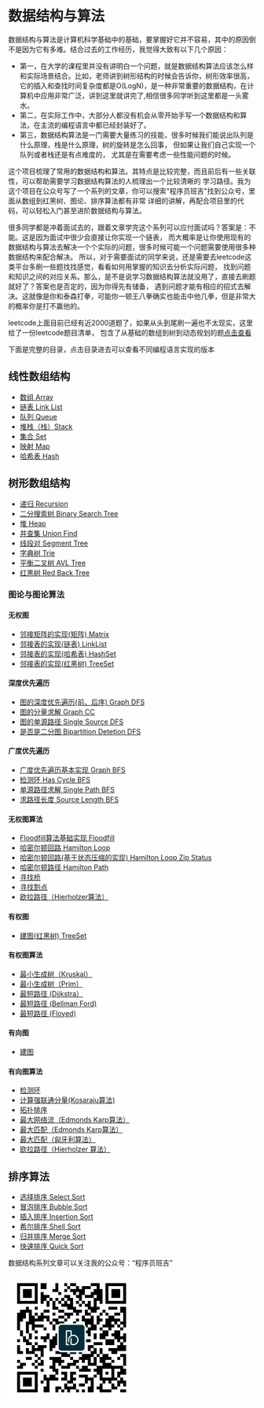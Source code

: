 # 数据结构与算法  

数据结构与算法是计算机科学基础中的基础，要掌握好它并不容易，其中的原因倒不是因为它有多难。结合过去的工作经历，我觉得大致有以下几个原因：
- 第一，在大学的课程里并没有讲明白一个问题，就是数据结构算法应该怎么样和实际场景结合。比如，老师讲到树形结构的时候会告诉你，树形效率很高，
它的插入和查找时间复杂度都是O(LogN)，是一种非常重要的数据结构，在计算机中应用非常广泛，讲到这里就讲完了,相信很多同学听到这里都是一头雾水。
- 第二，在实际工作中，大部分人都没有机会从零开始手写一个数据结构和算法，在主流的编程语言中都已经封装好了。
- 第三，数据结构算法是一门需要大量练习的技能，很多时候我们能说出队列是什么原理，栈是什么原理，树的旋转是怎么回事，
但如果让我们自己实现一个队列或者栈还是有点难度的， 尤其是在需要考虑一些性能问题的时候。

这个项目梳理了常用的数据结构和算法。其特点是比较完整，而且前后有一些关联性，可以帮助需要学习数据结构算法的人梳理出一个比较清晰的
学习路径。我为这个项目在公众号写了一个系列的文章，你可以搜索"程序员班吉"找到公众号，里面从数组到红黑树、图论、排序算法都有非常
详细的讲解，再配合项目里的代码，可以轻松入门甚至进阶数据结构与算法。

很多同学都是冲着面试去的，跟着文章学完这个系列可以应付面试吗？答案是：不能。这是因为面试中很少会直接让你实现一个链表，
而大概率是让你使用现有的数据结构与算法去解决一个个实际的问题，很多时候可能一个问题需要使用很多种数据结构来配合解决。
所以，对于需要面试的同学来说，还是需要去leetcode这类平台多刷一些题找找感觉，看看如何用掌握的知识去分析实际问题，
找到问题和知识之间的对应关系。那么，是不是说学习数据结构算法就没用了，直接去刷题就好了？答案也是否定的，因为你得先有储备，
遇到问题才能有相应的招式去解决。这就像是你和泰森打拳，可能你一顿王八拳确实也能击中他几拳，但是非常大的概率你是打不赢他的。

leetcode上面目前已经有近2000道题了，如果从头到尾刷一遍也不太现实，这里给了一份leetcode题目清单，
包含了从基础的数组到树到动态规划的题[点击查看](DOCS/leetcode.md)

下面是完整的目录，点击目录进去可以查看不同编程语言实现的版本


## 线性数组结构  

- [数组 Array](DOCS/line-array.md)
- [链表 Link List](DOCS/line-link-list.md)
- [队列 Queue](DOCS/line-queue.md)
- [堆栈（栈）Stack](DOCS/line-stack.md)
- [集合 Set](DOCS/line-set.md)
- [映射 Map](DOCS/line-map.md)
- [哈希表 Hash](DOCS/line-hash.md)



## 树形数组结构  

- [递归 Recursion](DOCS/tree-recursion.md)
- [二分搜索树 Binary Search Tree](DOCS/tree-bst.md)
- [堆 Heap](DOCS/tree-heap.md)
- [并查集 Union Find](DOCS/tree-union-find.md)
- [线段对 Segment Tree](DOCS/tree-segment-tree.md)
- [字典树 Trie](DOCS/tree-trie.md)
- [平衡二叉树 AVL Tree](DOCS/tree-avl-tree.md)
- [红黑树 Red Back Tree](DOCS/tree-red-back-tree.md)



### 图论与图论算法    

#### 无权图 

- [邻接矩阵的实现(矩阵) Matrix](DOCS/graph-matrix.md)
- [邻接表的实现(链表) LinkList](DOCS/graph-linklist.md)
- [邻接表的实现(哈希表) HashSet](DOCS/graph-hashset.md)
- [邻接表的实现(红黑树) TreeSet](DOCS/graph-treeset.md)  

#### 深度优先遍历   

- [图的深度优先遍历(前、后序) Graph DFS](DOCS/graph-dfs-order.md)
- [图的分量求解 Graph CC](DOCS/graph-cc.md)
- [图的单源路径 Single Source DFS](DOCS/singlesource-order.md)
- [是否是二分图 Bipartition Detetion DFS](DOCS/bipartition-detection.md)  

#### 广度优先遍历    

- [广度优先遍历基本实现 Graph BFS](DOCS/graph-bfs.md)    
- [检测环 Has Cycle BFS](DOCS/cycledetection.md)
- [单源路径求解 Single Path BFS](DOCS/single-source-path-bfs.md)
- [求路径长度 Source Length BFS](DOCS/ussspath-bfs.md)     

#### 无权图算法   

- [Floodfill算法基础实现 Floodfill](DOCS/floodfill.md)   
- [哈密尔顿回路 Hamilton Loop](DOCS/graph-hamiltonloop.md)
- [哈密尔顿回路(基于状态压缩的实现) Hamilton Loop Zip Status](DOCS/graph-hamiltonloop.md)
- [哈密尔顿路径 Hamilton Path](DOCS/graph-hamiltonpath.md)
- [寻找桥](DOCS/graph/find-bridge.md)
- [寻找割点](DOCS/graph/find-cut-points.md)
- [欧拉路径（Hierholzer算法）](DOCS/graph/euler-loop.md)

#### 有权图

- [建图(红黑树) TreeSet](DOCS/weight-graph-treeset.md)   

#### 有权图算法

- [最小生成树（Kruskal）](DOCS/weight-graph-kruskal.md)   
- [最小生成树（Prim）](DOCS/graph/prim.md)   
- [最短路径 (Dijkstra）](DOCS/graph/dijkstra.md)   
- [最短路径 (Bellman Ford)](DOCS/graph/bellman-ford.md)   
- [最短路径 (Floyed)](DOCS/graph/floyed.md)   

#### 有向图

- [建图](DOCS/graph/direction-graph.md)   

#### 有向图算法    

- [检测环](DOCS/graph/direction-cycle-detection.md)   
- [计算强联通分量(Kosaraju算法)](DOCS/graph/scc.md)   
- [拓扑排序](DOCS/graph/toposort.md)   
- [最大网络流（Edmonds Karp算法）](DOCS/graph/maxflow.md)   
- [最大匹配（Edmonds Karp算法）](DOCS/graph/dipartite-matching.md)   
- [最大匹配（匈牙利算法）](DOCS/graph/hungarian.md)   
- [欧拉路径（Hierholzer 算法）](DOCS/graph/direction-euler-loop.md)

## 排序算法

- [选择排序 Select Sort](DOCS/select-sort.md)
- [冒泡排序 Bubble Sort](DOCS/bubble-sort.md)
- [插入排序 Insertion Sort](DOCS/insertion-sort.md)
- [希尔排序 Shell Sort](DOCS/shell-sort.md)
- [归并排序 Merge Sort](DOCS/merge-sort.md)
- [快速排序 Quick Sort](DOCS/quick-sort.md)



数据结构系列文章可以关注我的公众号：“程序员班吉”

![wechat-qr](DOCS/wechat-qr.jpg)
